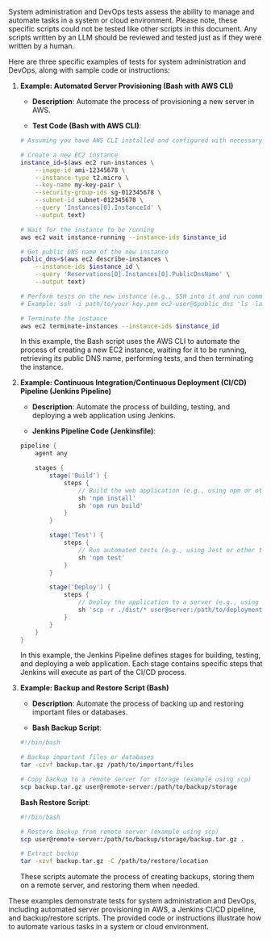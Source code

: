 System administration and DevOps tests assess the ability to manage and automate tasks in a system or cloud environment. Please note, these specific scripts could not be tested like other scripts in this document. Any scripts written by an LLM should be reviewed and tested just as if they were written by a human.

Here are three specific examples of tests for system administration and DevOps, along with sample code or instructions:

1. **Example: Automated Server Provisioning (Bash with AWS CLI)**

   - **Description**: Automate the process of provisioning a new server in AWS.

   - **Test Code (Bash with AWS CLI)**:

   ```bash
   # Assuming you have AWS CLI installed and configured with necessary permissions

   # Create a new EC2 instance
   instance_id=$(aws ec2 run-instances \
       --image-id ami-12345678 \
       --instance-type t2.micro \
       --key-name my-key-pair \
       --security-group-ids sg-012345678 \
       --subnet-id subnet-012345678 \
       --query 'Instances[0].InstanceId' \
       --output text)

   # Wait for the instance to be running
   aws ec2 wait instance-running --instance-ids $instance_id

   # Get public DNS name of the new instance
   public_dns=$(aws ec2 describe-instances \
       --instance-ids $instance_id \
       --query 'Reservations[0].Instances[0].PublicDnsName' \
       --output text)

   # Perform tests on the new instance (e.g., SSH into it and run commands)
   # Example: ssh -i path/to/your-key.pem ec2-user@$public_dns 'ls -la'

   # Terminate the instance
   aws ec2 terminate-instances --instance-ids $instance_id
   ```

   In this example, the Bash script uses the AWS CLI to automate the process of creating a new EC2 instance, waiting for it to be running, retrieving its public DNS name, performing tests, and then terminating the instance.

2. **Example: Continuous Integration/Continuous Deployment (CI/CD) Pipeline (Jenkins Pipeline)**

   - **Description**: Automate the process of building, testing, and deploying a web application using Jenkins.

   - **Jenkins Pipeline Code (Jenkinsfile)**:

   ```groovy
   pipeline {
       agent any

       stages {
           stage('Build') {
               steps {
                   // Build the web application (e.g., using npm or other build tools)
                   sh 'npm install'
                   sh 'npm run build'
               }
           }

           stage('Test') {
               steps {
                   // Run automated tests (e.g., using Jest or other testing frameworks)
                   sh 'npm test'
               }
           }

           stage('Deploy') {
               steps {
                   // Deploy the application to a server (e.g., using SSH or other deployment methods)
                   sh 'scp -r ./dist/* user@server:/path/to/deployment/'
               }
           }
       }
   }
   ```

   In this example, the Jenkins Pipeline defines stages for building, testing, and deploying a web application. Each stage contains specific steps that Jenkins will execute as part of the CI/CD process.

3. **Example: Backup and Restore Script (Bash)**

   - **Description**: Automate the process of backing up and restoring important files or databases.

   - **Bash Backup Script**:

   ```bash
   #!/bin/bash

   # Backup important files or databases
   tar -czvf backup.tar.gz /path/to/important/files

   # Copy backup to a remote server for storage (example using scp)
   scp backup.tar.gz user@remote-server:/path/to/backup/storage
   ```

   **Bash Restore Script**:

   ```bash
   #!/bin/bash

   # Restore backup from remote server (example using scp)
   scp user@remote-server:/path/to/backup/storage/backup.tar.gz .

   # Extract backup
   tar -xzvf backup.tar.gz -C /path/to/restore/location
   ```

   These scripts automate the process of creating backups, storing them on a remote server, and restoring them when needed.

These examples demonstrate tests for system administration and DevOps, including automated server provisioning in AWS, a Jenkins CI/CD pipeline, and backup/restore scripts. The provided code or instructions illustrate how to automate various tasks in a system or cloud environment.
